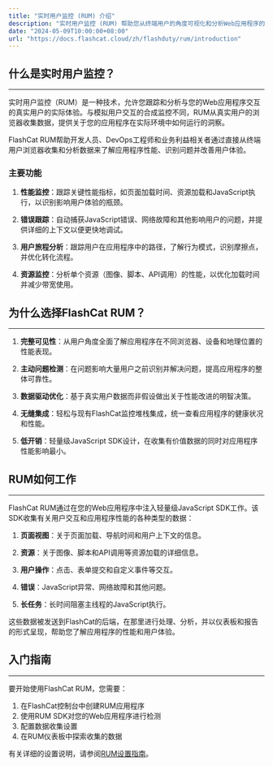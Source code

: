 ```yaml
---
title: "实时用户监控 (RUM) 介绍"
description: "实时用户监控 (RUM) 帮助您从终端用户的角度可视化和分析Web应用程序的实时性能和用户体验。"
date: "2024-05-09T10:00:00+08:00"
url: "https://docs.flashcat.cloud/zh/flashduty/rum/introduction"
---
```


## 什么是实时用户监控？
---

实时用户监控（RUM）是一种技术，允许您跟踪和分析与您的Web应用程序交互的真实用户的实际体验。与模拟用户交互的合成监控不同，RUM从真实用户的浏览器收集数据，提供关于您的应用程序在实际环境中如何运行的洞察。

FlashCat RUM帮助开发人员、DevOps工程师和业务利益相关者通过直接从终端用户浏览器收集和分析数据来了解应用程序性能、识别问题并改善用户体验。

### 主要功能

1. **性能监控**：跟踪关键性能指标，如页面加载时间、资源加载和JavaScript执行，以识别影响用户体验的瓶颈。

2. **错误跟踪**：自动捕获JavaScript错误、网络故障和其他影响用户的问题，并提供详细的上下文以便更快地调试。

3. **用户旅程分析**：跟踪用户在应用程序中的路径，了解行为模式，识别摩擦点，并优化转化流程。

4. **资源监控**：分析单个资源（图像、脚本、API调用）的性能，以优化加载时间并减少带宽使用。

## 为什么选择FlashCat RUM？
---

1. **完整可见性**：从用户角度全面了解应用程序在不同浏览器、设备和地理位置的性能表现。

2. **主动问题检测**：在问题影响大量用户之前识别并解决问题，提高应用程序的整体可靠性。

3. **数据驱动优化**：基于真实用户数据而非假设做出关于性能改进的明智决策。

4. **无缝集成**：轻松与现有FlashCat监控堆栈集成，统一查看应用程序的健康状况和性能。

5. **低开销**：轻量级JavaScript SDK设计，在收集有价值数据的同时对应用程序性能影响最小。

## RUM如何工作
---

FlashCat RUM通过在您的Web应用程序中注入轻量级JavaScript SDK工作。该SDK收集有关用户交互和应用程序性能的各种类型的数据：

1. **页面视图**：关于页面加载、导航时间和用户上下文的信息。

2. **资源**：关于图像、脚本和API调用等资源加载的详细信息。

3. **用户操作**：点击、表单提交和自定义事件等交互。

4. **错误**：JavaScript异常、网络故障和其他问题。

5. **长任务**：长时间阻塞主线程的JavaScript执行。

这些数据被发送到FlashCat的后端，在那里进行处理、分析，并以仪表板和报告的形式呈现，帮助您了解应用程序的性能和用户体验。

## 入门指南
---

要开始使用FlashCat RUM，您需要：

1. 在FlashCat控制台中创建RUM应用程序
2. 使用RUM SDK对您的Web应用程序进行检测
3. 配置数据收集设置
4. 在RUM仪表板中探索收集的数据

有关详细的设置说明，请参阅[RUM设置指南](https://docs.flashcat.cloud/zh/flashduty/rum/setup)。
